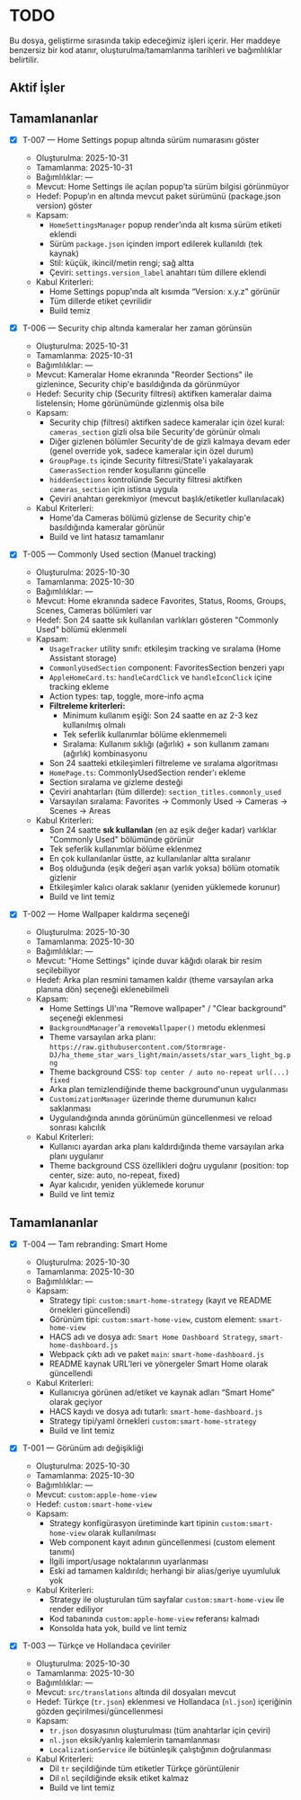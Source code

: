 # TODO

Bu dosya, geliştirme sırasında takip edeceğimiz işleri içerir. Her maddeye benzersiz bir kod atanır, oluşturulma/tamamlanma tarihleri ve bağımlılıklar belirtilir.

## Aktif İşler

## Tamamlananlar

- [x] T-007 — Home Settings popup altında sürüm numarasını göster
  - Oluşturulma: 2025-10-31
  - Tamamlanma: 2025-10-31
  - Bağımlılıklar: —
  - Mevcut: Home Settings ile açılan popup’ta sürüm bilgisi görünmüyor
  - Hedef: Popup’ın en altında mevcut paket sürümünü (package.json version) göster
  - Kapsam:
    - `HomeSettingsManager` popup render’ında alt kısma sürüm etiketi eklendi
    - Sürüm `package.json` içinden import edilerek kullanıldı (tek kaynak)
    - Stil: küçük, ikincil/metin rengi; sağ altta
    - Çeviri: `settings.version_label` anahtarı tüm dillere eklendi
  - Kabul Kriterleri:
    - Home Settings popup’ında alt kısımda “Version: x.y.z” görünür
    - Tüm dillerde etiket çevrilidir
    - Build temiz

- [x] T-006 — Security chip altında kameralar her zaman görünsün
  - Oluşturulma: 2025-10-31
  - Tamamlanma: 2025-10-31
  - Bağımlılıklar: —
  - Mevcut: Kameralar Home ekranında "Reorder Sections" ile gizlenince, Security chip'e basıldığında da görünmüyor
  - Hedef: Security chip (Security filtresi) aktifken kameralar daima listelensin; Home görünümünde gizlenmiş olsa bile
  - Kapsam:
    - Security chip (filtresi) aktifken sadece kameralar için özel kural: `cameras_section` gizli olsa bile Security'de görünür olmalı
    - Diğer gizlenen bölümler Security'de de gizli kalmaya devam eder (genel override yok, sadece kameralar için özel durum)
    - `GroupPage.ts` içinde Security filtresi/State'i yakalayarak `CamerasSection` render koşullarını güncelle
    - `hiddenSections` kontrolünde Security filtresi aktifken `cameras_section` için istisna uygula
    - Çeviri anahtarı gerekmiyor (mevcut başlık/etiketler kullanılacak)
  - Kabul Kriterleri:
    - Home'da Cameras bölümü gizlense de Security chip'e basıldığında kameralar görünür
    - Build ve lint hatasız tamamlanır

- [x] T-005 — Commonly Used section (Manuel tracking)
  - Oluşturulma: 2025-10-30
  - Tamamlanma: 2025-10-30
  - Bağımlılıklar: —
  - Mevcut: Home ekranında sadece Favorites, Status, Rooms, Groups, Scenes, Cameras bölümleri var
  - Hedef: Son 24 saatte sık kullanılan varlıkları gösteren "Commonly Used" bölümü eklenmeli
  - Kapsam:
    - `UsageTracker` utility sınıfı: etkileşim tracking ve sıralama (Home Assistant storage)
    - `CommonlyUsedSection` component: FavoritesSection benzeri yapı
    - `AppleHomeCard.ts`: `handleCardClick` ve `handleIconClick` içine tracking ekleme
    - Action types: tap, toggle, more-info açma
    - **Filtreleme kriterleri:**
      - Minimum kullanım eşiği: Son 24 saatte en az 2-3 kez kullanılmış olmalı
      - Tek seferlik kullanımlar bölüme eklenmemeli
      - Sıralama: Kullanım sıklığı (ağırlık) + son kullanım zamanı (ağırlık) kombinasyonu
    - Son 24 saatteki etkileşimleri filtreleme ve sıralama algoritması
    - `HomePage.ts`: CommonlyUsedSection render'ı ekleme
    - Section sıralama ve gizleme desteği
    - Çeviri anahtarları (tüm dillerde): `section_titles.commonly_used`
    - Varsayılan sıralama: Favorites → Commonly Used → Cameras → Scenes → Areas
  - Kabul Kriterleri:
    - Son 24 saatte **sık kullanılan** (en az eşik değer kadar) varlıklar "Commonly Used" bölümünde görünür
    - Tek seferlik kullanımlar bölüme eklenmez
    - En çok kullanılanlar üstte, az kullanılanlar altta sıralanır
    - Boş olduğunda (eşik değeri aşan varlık yoksa) bölüm otomatik gizlenir
    - Etkileşimler kalıcı olarak saklanır (yeniden yüklemede korunur)
    - Build ve lint temiz

- [x] T-002 — Home Wallpaper kaldırma seçeneği
  - Oluşturulma: 2025-10-30
  - Tamamlanma: 2025-10-30
  - Bağımlılıklar: —
  - Mevcut: "Home Settings" içinde duvar kâğıdı olarak bir resim seçilebiliyor
  - Hedef: Arka plan resmini tamamen kaldır (theme varsayılan arka planına dön) seçeneği eklenebilmeli
  - Kapsam:
    - Home Settings UI'ına "Remove wallpaper" / "Clear background" seçeneği eklenmesi
    - `BackgroundManager`'a `removeWallpaper()` metodu eklenmesi
    - Theme varsayılan arka planı: `https://raw.githubusercontent.com/Stormrage-DJ/ha_theme_star_wars_light/main/assets/star_wars_light_bg.png`
    - Theme background CSS: `top center / auto no-repeat url(...) fixed`
    - Arka plan temizlendiğinde theme background'unun uygulanması
    - `CustomizationManager` üzerinde theme durumunun kalıcı saklanması
    - Uygulandığında anında görünümün güncellenmesi ve reload sonrası kalıcılık
  - Kabul Kriterleri:
    - Kullanıcı ayardan arka planı kaldırdığında theme varsayılan arka planı uygulanır
    - Theme background CSS özellikleri doğru uygulanır (position: top center, size: auto, no-repeat, fixed)
    - Ayar kalıcıdır, yeniden yüklemede korunur
    - Build ve lint temiz

## Tamamlananlar

- [x] T-004 — Tam rebranding: Smart Home
  - Oluşturulma: 2025-10-30
  - Tamamlanma: 2025-10-30
  - Bağımlılıklar: —
  - Kapsam:
    - Strategy tipi: `custom:smart-home-strategy` (kayıt ve README örnekleri güncellendi)
    - Görünüm tipi: `custom:smart-home-view`, custom element: `smart-home-view`
    - HACS adı ve dosya adı: `Smart Home Dashboard Strategy`, `smart-home-dashboard.js`
    - Webpack çıktı adı ve paket `main`: `smart-home-dashboard.js`
    - README kaynak URL’leri ve yönergeler Smart Home olarak güncellendi
  - Kabul Kriterleri:
    - Kullanıcıya görünen ad/etiket ve kaynak adları “Smart Home” olarak geçiyor
    - HACS kaydı ve dosya adı tutarlı: `smart-home-dashboard.js`
    - Strategy tipi/yaml örnekleri `custom:smart-home-strategy`
    - Build ve lint temiz

- [x] T-001 — Görünüm adı değişikliği
  - Oluşturulma: 2025-10-30
  - Tamamlanma: 2025-10-30
  - Bağımlılıklar: —
  - Mevcut: `custom:apple-home-view`
  - Hedef: `custom:smart-home-view`
  - Kapsam:
    - Strategy konfigürasyon üretiminde kart tipinin `custom:smart-home-view` olarak kullanılması
    - Web component kayıt adının güncellenmesi (custom element tanımı)
    - İlgili import/usage noktalarının uyarlanması
    - Eski ad tamamen kaldırıldı; herhangi bir alias/geriye uyumluluk yok
  - Kabul Kriterleri:
    - Strategy ile oluşturulan tüm sayfalar `custom:smart-home-view` ile render ediliyor
    - Kod tabanında `custom:apple-home-view` referansı kalmadı
    - Konsolda hata yok, build ve lint temiz

- [x] T-003 — Türkçe ve Hollandaca çeviriler
  - Oluşturulma: 2025-10-30
  - Tamamlanma: 2025-10-30
  - Bağımlılıklar: —
  - Mevcut: `src/translations` altında dil dosyaları mevcut
  - Hedef: Türkçe (`tr.json`) eklenmesi ve Hollandaca (`nl.json`) içeriğinin gözden geçirilmesi/güncellenmesi
  - Kapsam:
    - `tr.json` dosyasının oluşturulması (tüm anahtarlar için çeviri)
    - `nl.json` eksik/yanlış kalemlerin tamamlanması
    - `LocalizationService` ile bütünleşik çalıştığının doğrulanması
  - Kabul Kriterleri:
    - Dil `tr` seçildiğinde tüm etiketler Türkçe görüntülenir
    - Dil `nl` seçildiğinde eksik etiket kalmaz
    - Build ve lint temiz
